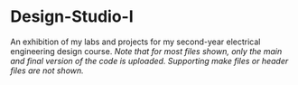 # Design-Studio-I
An exhibition of my labs and projects for my second-year electrical engineering design course. *Note that for most files shown, only the main and final version of the code is uploaded. Supporting make files or header files are not shown.*
